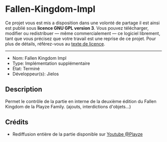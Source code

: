 # Fallen-Kingdom-Impl
Ce projet vous est mis a disposition dans une volonté de partage il est ainsi est publié sous **licence GNU GPL version 3**. Vous pouvez télécharger, modifier ou redistribuer — même commercialement — ce logiciel librement, tant que vous précisez que votre travail est une reprise de ce projet. 
Pour plus de détails, référez-vous au [texte de licence](LICENSE).

---
- Nom: Fallen Kingdom Impl
- Type: Implémentation supplémentaire
- État: Terminé
- Développeur(s): Jielos

## Description
Permet le contrôle de la partie en interne de la deuxième édition du Fallen Kingdom de la Playze Family. (ajouts, interdictions d'objets...)

## Crédits
- Rediffusion entière de la partie disponible sur [Youtube @Playze](https://www.youtube.com/watch?v=MDSFI7deMb8)
